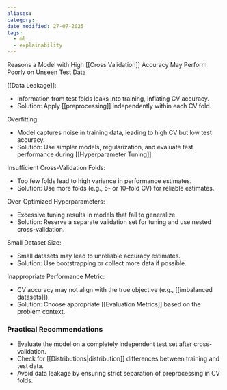 ```yaml
---
aliases: 
category: 
date modified: 27-07-2025
tags:
  - ml
  - explainability
---
```

Reasons a Model with High [[Cross Validation]] Accuracy May Perform Poorly on Unseen Test Data

[[Data Leakage]]: 
  - Information from test folds leaks into training, inflating CV accuracy.
  - Solution: Apply [[preprocessing]] independently within each CV fold.

Overfitting: 
  - Model captures noise in training data, leading to high CV but low test accuracy.
  - Solution: Use simpler models, regularization, and evaluate test performance during [[Hyperparameter Tuning]].

Insufficient Cross-Validation Folds: 
  - Too few folds lead to high variance in performance estimates.
  - Solution: Use more folds (e.g., 5- or 10-fold CV) for reliable estimates.

Over-Optimized Hyperparameters: 
  - Excessive tuning results in models that fail to generalize.
  - Solution: Reserve a separate validation set for tuning and use nested cross-validation.

Small Dataset Size: 
  - Small datasets may lead to unreliable accuracy estimates.
  - Solution: Use bootstrapping or collect more data if possible.

Inappropriate Performance Metric: 
  - CV accuracy may not align with the true objective (e.g., [[imbalanced datasets]]).
  - Solution: Choose appropriate [[Evaluation Metrics]] based on the problem context.

### Practical Recommendations
- Evaluate the model on a completely independent test set after cross-validation.
- Check for [[Distributions|distribution]] differences between training and test data.
- Avoid data leakage by ensuring strict separation of preprocessing in CV folds.
